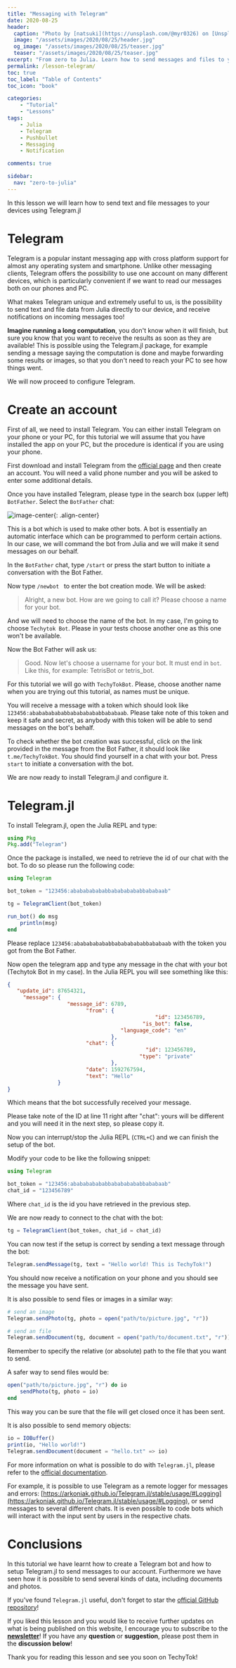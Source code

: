 ```yaml
---
title: "Messaging with Telegram"
date: 2020-08-25
header:
  caption: "Photo by [natsuki](https://unsplash.com/@myr0326) on [Unsplash](https://unsplash.com/s/photos/telegraph)"
  image: "/assets/images/2020/08/25/header.jpg"
  og_image: "/assets/images/2020/08/25/teaser.jpg"
  teaser: "/assets/images/2020/08/25/teaser.jpg"
excerpt: "From zero to Julia. Learn how to send messages and files to your phone using Telegram.jl"
permalink: /lesson-telegram/
toc: true
toc_label: "Table of Contents"
toc_icon: "book"

categories:
    - "Tutorial"
    - "Lessons"
tags:
    - Julia
    - Telegram
    - Pushbullet
    - Messaging
    - Notification

comments: true

sidebar:
  nav: "zero-to-julia"
---
```


In this lesson we will learn how to send text and file messages to your devices using Telegram.jl

# Telegram

Telegram is a popular instant messaging app with cross platform support for almost any operating system and smartphone. Unlike other messaging clients, Telegram offers the possibility to use one account on many different devices, which is particularly convenient if we want to read our messages both on our phones and PC. 

What makes Telegram unique and extremely useful to us, is the possibility to send text and file data from Julia directly to our device, and receive notifications on incoming messages too!

**Imagine running a long computation**, you don't know when it will finish, but sure you know that you want to receive the results as soon as they are available! This is possible using the Telegram.jl package, for example sending a message saying the computation is done and maybe forwarding some results or images, so that you don't need to reach your PC to see how things went.

We will now proceed to configure Telegram.

# Create an account

First of all, we need to install Telegram. You can either install Telegram on your phone or your PC, for this tutorial we will assume that you have installed the app on your PC, but the procedure is identical if you are using your phone.

First download and install Telegram from the [official page](https://telegram.org/apps) and then create an account. You will need a valid phone number and you will be asked to enter some additional details.

Once you have installed Telegram, please type in the search box (upper left) `BotFather`. Select the `BotFather` chat:

![image-center](/assets/images/2020/08/25/fig1-botfather.png){: .align-center}

This is a bot which is used to make other bots. A bot is essentially an automatic interface which can be programmed to perform certain actions. In our case, we will command the bot from Julia and we will make it send messages on our behalf. 

In the `BotFather` chat, type `/start` or press the start button to initiate a conversation with the Bot Father.

Now type `/newbot ` to enter the bot creation mode. We will be asked:

> Alright, a new bot. How are we going to call it? Please choose a name for your bot.

And we will need to choose the name of the bot. In my case, I'm going to choose `Techytok Bot`. Please in your tests choose another one as this one won't be available.

Now the Bot Father will ask us:

> Good. Now let's choose a username for your bot. It must end in `bot`. Like this, for example: TetrisBot or tetris_bot.

For this tutorial we will go with `TechyTokBot`. Please, choose another name when you are trying out this tutorial, as names must be unique.

You will receive a message with a token which should look like `123456:ababababababbabababababbababaab`. Please take note of this token and keep it safe and secret, as anybody with this token will be able to send messages on the bot's behalf. 

To check whether the bot creation was successful, click on the link provided in the message from the Bot Father, it should look like `t.me/TechyTokBot`. You should find yourself in a chat with your bot. Press `start` to initiate a conversation with the bot. 

We are now ready to install Telegram.jl and configure it.

# Telegram.jl

To install Telegram.jl, open the Julia REPL and type:

```julia
using Pkg
Pkg.add("Telegram")
```

Once the package is installed, we need to retrieve the id of our chat with the bot. To do so please run the following code:

```julia
using Telegram

bot_token = "123456:ababababababbabababababbababaab"

tg = TelegramClient(bot_token)

run_bot() do msg
    println(msg)
end
```

Please replace `123456:ababababababbabababababbababaab` with the token you got from the Bot Father.

Now open the telegram app and type any message in the chat with your bot (Techytok Bot in my case). In the Julia REPL you will see something like this:

```json
{
   "update_id": 87654321,
     "message": {
                   "message_id": 6789,
                         "from": {
                                               "id": 123456789,
                                           "is_bot": false,
                                    "language_code": "en"
                                 },
                         "chat": {
                                            "id": 123456789,
                                          "type": "private"
                                 },
                         "date": 1592767594,
                         "text": "Hello"
                }
}
```

Which means that the bot successfully received your message.

Please take note of the ID at line 11 right after "chat": yours will be different and you will need it in the next step, so please copy it.

Now you can interrupt/stop the Julia REPL (`CTRL+C`) and we can finish the setup of the bot.

Modify your code to be like the following snippet:

```julia
using Telegram

bot_token = "123456:ababababababbabababababbababaab"
chat_id = "123456789"
```

Where `chat_id` is the id you have retrieved in the previous step.

We are now ready to connect to the chat with the bot:

```julia
tg = TelegramClient(bot_token, chat_id = chat_id)
```

You can now test if the setup is correct by sending a text message through the bot:

```julia
Telegram.sendMessage(tg, text = "Hello world! This is TechyTok!")
```

You should now receive a notification on your phone and you should see the message you have sent.

It is also possible to send files or images in a similar way:

```julia
# send an image
Telegram.sendPhoto(tg, photo = open("path/to/picture.jpg", "r"))

# send an file
Telegram.sendDocument(tg, document = open("path/to/document.txt", "r"))
```

Remember to specify the relative (or absolute) path to the file that you want to send.

A safer way to send files would be:

```julia
open("path/to/picture.jpg", "r") do io
    sendPhoto(tg, photo = io)
end
```

This way you can be sure that the file will get closed once it has been sent.

It is also possible to send memory objects:

```julia
io = IOBuffer()
print(io, "Hello world!")
Telegram.sendDocument(document = "hello.txt" => io)
```

For more information on what is possible to do with `Telegram.jl`, please refer to the [official documentation](https://arkoniak.github.io/Telegram.jl/stable/). 

For example, it is possible to use Telegram as a remote logger for messages and errors: [https://arkoniak.github.io/Telegram.jl/stable/usage/#Logging](https://arkoniak.github.io/Telegram.jl/stable/usage/#Logging), or send messages to several different chats. It is even possible to code bots which will interact with the input sent by users in the respective chats. 

# Conclusions

In this tutorial we have learnt how to create a Telegram bot and how to setup Telegram.jl to send messages to our account. Furthermore we have seen how it is possible to send several kinds of data, including documents and photos. 

If you've found `Telegram.jl` useful, don't forget to star the [official GitHub repository](https://github.com/Arkoniak/Telegram.jl)!

If you liked this lesson and you would like to receive further updates on what is being published on this website, I encourage you to subscribe to the [**newsletter**]( https://techytok.com/newsletter/ )! If you have any **question** or **suggestion**, please post them in the **discussion below**!

Thank you for reading this lesson and see you soon on TechyTok!
